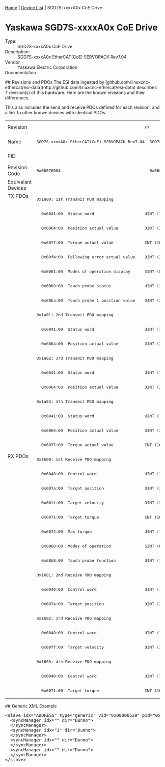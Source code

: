 <div class="nav"><a href="/esi-data">Home</a> | <a href="/esi-data/devices">Device List</a> | SGD7S-xxxxA0x CoE Drive</div>

#  Yaskawa SGD7S-xxxxA0x CoE Drive

<dl>
  <dt>Type:</dt><dd>SGD7S-xxxxA0x CoE Drive</dd>
  <dt>Description:</dt><dd>SGD7S-xxxxA0x EtherCAT(CoE) SERVOPACK Rev7.04</dd>
  <dt>Vendor</dt><dd>Yaskawa Electric Corporation</dd>
  <dt>Documentation</dt><dd><a href=""></a></dd>
</dl>
## Revisions and PDOs
The ESI data ingested by [github.com/linuxcnc-ethercat/esi-data](http://github.com/linuxcnc-ethercat/esi-data) describes 7 revision(s) of this hardware.  Here are the known revisions and their differences.

This also includes the send and receive PDOs defined for each revision, and a link to other known devices with identical PDOs.

<table>
<tr >
<td class="first">Revision</td>
<td  colspan=2 align="center"><pre>r7</pre></td>
<td  colspan=5 align="center"><pre>r8</pre></td>
</tr>
<tr >
<td class="first">Name</td>
<td ><pre>SGD7S-xxxxA0x EtherCAT(CoE) SERVOPACK Rev7.04</pre></td>
<td ><pre>SGD7S-xxxxA0x EtherCAT(CoE) SERVOPACK Rev7.05</pre></td>
<td ><pre>SGD7S-xxxxA0x EtherCAT(CoE) SERVOPACK Rev8.03</pre></td>
<td ><pre>SGD7S-xxxxA0x EtherCAT(CoE) SERVOPACK Rev8.06</pre></td>
<td ><pre>SGD7S-xxxxA0x EtherCAT(CoE) SERVOPACK Rev8.13</pre></td>
<td ><pre>SGD7S-xxxxA0x EtherCAT(CoE) SERVOPACK Rev8.14</pre></td>
<td ><pre>SGD7S-xxxxA0x EtherCAT(CoE) SERVOPACK Rev8.19</pre></td>
</tr>
<tr >
<td class="first">PID</td>
<td  colspan=7 align="center"><pre>0x02200301</pre></td>
</tr>
<tr >
<td class="first">Revision Code</td>
<td ><pre>0x00070004</pre></td>
<td ><pre>0x00070005</pre></td>
<td ><pre>0x00080003</pre></td>
<td ><pre>0x00080006</pre></td>
<td ><pre>0x00080013</pre></td>
<td ><pre>0x00080014</pre></td>
<td ><pre>0x00080019</pre></td>
</tr>
<tr >
<td class="first">Equivalant Devices</td>
<td  colspan=7 align="center"></td>
</tr>
<tr class="txpdo pdosection">
<td class="first" rowspan=18 valign=top>TX PDOs</td>
<td colspan=7 align="left"><pre>0x1a00: 1st Transmit PDO mapping</pre></td>
<td></td>
</tr>
<tr class="txpdo">
<td  colspan=7 align="left"><pre>  0x6041:00  Status word                     UINT (16 bits)</pre></td>
</tr>
<tr class="txpdo">
<td  colspan=7 align="left"><pre>  0x6064:00  Position actual value           DINT (32 bits)</pre></td>
</tr>
<tr class="txpdo">
<td  colspan=7 align="left"><pre>  0x6077:00  Torque actual value             INT (16 bits)</pre></td>
</tr>
<tr class="txpdo">
<td  colspan=7 align="left"><pre>  0x60f4:00  Following error actual value    DINT (32 bits)</pre></td>
</tr>
<tr class="txpdo">
<td  colspan=7 align="left"><pre>  0x6061:00  Modes of operation display      SINT (8 bits)</pre></td>
</tr>
<tr class="txpdo">
<td  colspan=7 align="left"><pre>  0x60b9:00  Touch probe status              UINT (16 bits)</pre></td>
</tr>
<tr class="txpdo">
<td  colspan=7 align="left"><pre>  0x60ba:00  Touch probe 1 position value    DINT (32 bits)</pre></td>
</tr>
<tr class="txpdo pdosection">
<td  colspan=7 align="left"><pre>0x1a01: 2nd Transmit PDO mapping</pre></td>
</tr>
<tr class="txpdo">
<td  colspan=7 align="left"><pre>  0x6041:00  Status word                     UINT (16 bits)</pre></td>
</tr>
<tr class="txpdo">
<td  colspan=7 align="left"><pre>  0x6064:00  Position actual value           DINT (32 bits)</pre></td>
</tr>
<tr class="txpdo pdosection">
<td  colspan=7 align="left"><pre>0x1a02: 3rd Transmit PDO mapping</pre></td>
</tr>
<tr class="txpdo">
<td  colspan=7 align="left"><pre>  0x6041:00  Status word                     UINT (16 bits)</pre></td>
</tr>
<tr class="txpdo">
<td  colspan=7 align="left"><pre>  0x6064:00  Position actual value           DINT (32 bits)</pre></td>
</tr>
<tr class="txpdo pdosection">
<td  colspan=7 align="left"><pre>0x1a03: 4th Transmit PDO mapping</pre></td>
</tr>
<tr class="txpdo">
<td  colspan=7 align="left"><pre>  0x6041:00  Status word                     UINT (16 bits)</pre></td>
</tr>
<tr class="txpdo">
<td  colspan=7 align="left"><pre>  0x6064:00  Position actual value           DINT (32 bits)</pre></td>
</tr>
<tr class="txpdo">
<td  colspan=7 align="left"><pre>  0x6077:00  Torque actual value             INT (16 bits)</pre></td>
</tr>
<tr class="rxpdo pdosection">
<td class="first" rowspan=17 valign=top>RX PDOs</td>
<td colspan=7 align="left"><pre>0x1600: 1st Receive PDO mapping</pre></td>
<td></td>
</tr>
<tr class="rxpdo">
<td  colspan=7 align="left"><pre>  0x6040:00  Control word                    UINT (16 bits)</pre></td>
</tr>
<tr class="rxpdo">
<td  colspan=7 align="left"><pre>  0x607a:00  Target position                 DINT (32 bits)</pre></td>
</tr>
<tr class="rxpdo">
<td  colspan=7 align="left"><pre>  0x60ff:00  Target velocity                 DINT (32 bits)</pre></td>
</tr>
<tr class="rxpdo">
<td  colspan=7 align="left"><pre>  0x6071:00  Target torque                   INT (16 bits)</pre></td>
</tr>
<tr class="rxpdo">
<td  colspan=7 align="left"><pre>  0x6072:00  Max torque                      UINT (16 bits)</pre></td>
</tr>
<tr class="rxpdo">
<td  colspan=7 align="left"><pre>  0x6060:00  Modes of operation              SINT (8 bits)</pre></td>
</tr>
<tr class="rxpdo">
<td  colspan=7 align="left"><pre>  0x60b8:00  Touch probe function            UINT (16 bits)</pre></td>
</tr>
<tr class="rxpdo pdosection">
<td  colspan=7 align="left"><pre>0x1601: 2nd Receive PDO mapping</pre></td>
</tr>
<tr class="rxpdo">
<td  colspan=7 align="left"><pre>  0x6040:00  Control word                    UINT (16 bits)</pre></td>
</tr>
<tr class="rxpdo">
<td  colspan=7 align="left"><pre>  0x607a:00  Target position                 DINT (32 bits)</pre></td>
</tr>
<tr class="rxpdo pdosection">
<td  colspan=7 align="left"><pre>0x1602: 3rd Receive PDO mapping</pre></td>
</tr>
<tr class="rxpdo">
<td  colspan=7 align="left"><pre>  0x6040:00  Control word                    UINT (16 bits)</pre></td>
</tr>
<tr class="rxpdo">
<td  colspan=7 align="left"><pre>  0x60ff:00  Target velocity                 DINT (32 bits)</pre></td>
</tr>
<tr class="rxpdo pdosection">
<td  colspan=7 align="left"><pre>0x1603: 4th Receive PDO mapping</pre></td>
</tr>
<tr class="rxpdo">
<td  colspan=7 align="left"><pre>  0x6040:00  Control word                    UINT (16 bits)</pre></td>
</tr>
<tr class="rxpdo">
<td  colspan=7 align="left"><pre>  0x6071:00  Target torque                   INT (16 bits)</pre></td>
</tr>
</table>
## Generic XML Example
<pre class="xml">
&lt;slave idx="ADDRESS" type="generic" vid="0x00000539" pid="0x02200301" configPdos="true"&gt;
  &lt;syncManager idx="" dir="Dunno"&gt;
  &lt;/syncManager&gt;
  &lt;syncManager idx="3" dir="Dunno"&gt;
  &lt;/syncManager&gt;
  &lt;syncManager idx="" dir="Dunno"&gt;
  &lt;/syncManager&gt;
  &lt;syncManager idx="" dir="Dunno"&gt;
  &lt;/syncManager&gt;
&lt;/slave&gt;
</pre>
